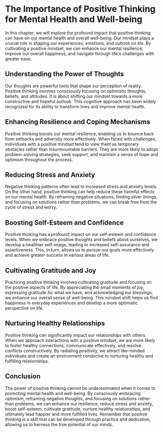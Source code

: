 The Importance of Positive Thinking for Mental Health and Well-being
====================================================================


In this chapter, we will explore the profound impact that positive thinking can have on our mental health and overall well-being. Our mindset plays a crucial role in shaping our experiences, emotions, and outlook on life. By cultivating a positive mindset, we can enhance our mental resilience, improve our overall happiness, and navigate through life's challenges with greater ease.

Understanding the Power of Thoughts
-----------------------------------

Our thoughts are powerful tools that shape our perception of reality. Positive thinking involves consciously focusing on optimistic thoughts, beliefs, and attitudes. It is about shifting our mindset towards a more constructive and hopeful outlook. This cognitive approach has been widely recognized for its ability to transform lives and improve mental health.

Enhancing Resilience and Coping Mechanisms
------------------------------------------

Positive thinking boosts our mental resilience, enabling us to bounce back from setbacks and adversity more effectively. When faced with challenges, individuals with a positive mindset tend to view them as temporary obstacles rather than insurmountable barriers. They are more likely to adopt problem-solving strategies, seek support, and maintain a sense of hope and optimism throughout the process.

Reducing Stress and Anxiety
---------------------------

Negative thinking patterns often lead to increased stress and anxiety levels. On the other hand, positive thinking can help reduce these harmful effects on our mental health. By reframing negative situations, finding silver linings, and focusing on solutions rather than problems, we can break free from the cycle of stress and worry.

Boosting Self-Esteem and Confidence
-----------------------------------

Positive thinking has a profound impact on our self-esteem and confidence levels. When we embrace positive thoughts and beliefs about ourselves, we develop a healthier self-image, leading to increased self-assurance and assertiveness. This, in turn, allows us to pursue our goals more effectively and achieve greater success in various areas of life.

Cultivating Gratitude and Joy
-----------------------------

Practicing positive thinking involves cultivating gratitude and focusing on the positive aspects of life. By appreciating the small moments of joy, expressing gratitude for what we have, and acknowledging our blessings, we enhance our overall sense of well-being. This mindset shift helps us find happiness in everyday experiences and develop a more optimistic perspective on life.

Nurturing Healthy Relationships
-------------------------------

Positive thinking can significantly impact our relationships with others. When we approach interactions with a positive mindset, we are more likely to foster healthy connections, communicate effectively, and resolve conflicts constructively. By radiating positivity, we attract like-minded individuals and create an environment conducive to nurturing healthy and fulfilling relationships.

Conclusion
----------

The power of positive thinking cannot be underestimated when it comes to promoting mental health and well-being. By consciously embracing optimism, reframing negative thoughts, and focusing on solutions rather than problems, we can enhance our resilience, reduce stress and anxiety, boost self-esteem, cultivate gratitude, nurture healthy relationships, and ultimately lead happier and more fulfilled lives. Remember that positive thinking is a skill that can be developed through practice and dedication, allowing us to harness the true potential of our minds.
